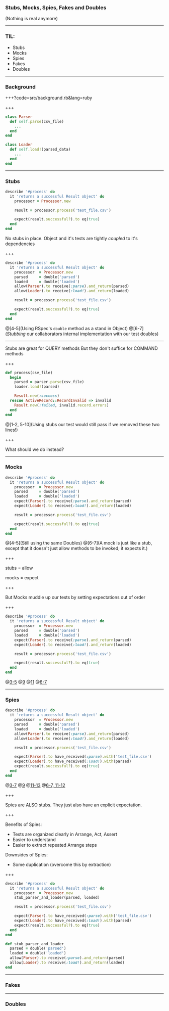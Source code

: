 ### Stubs, Mocks, Spies, Fakes and Doubles
(Nothing is real anymore)

---

### TIL:

- Stubs
- Mocks
- Spies
- Fakes
- Doubles

---

### Background

+++?code=src/background.rb&lang=ruby

+++

```ruby
class Parser
  def self.parse(csv_file)
    ...
  end
end

class Loader
  def self.load!(parsed_data)
    ...
  end
end
```

---

### Stubs

```ruby
describe '#process' do
  it 'returns a successful Result object' do
    processor = Processor.new

    result = processor.process('test_file.csv')

    expect(result.successful?).to eq(true)
  end
end
```

No stubs in place. Object and it's tests are tightly _coupled_ to it's dependencies

+++

```ruby
describe '#process' do
  it 'returns a successful Result object' do
    processor  = Processor.new
    parsed     = double('parsed')
    loaded     = double('loaded')
    allow(Parser).to receive(:parse).and_return(parsed)
    allow(Loader).to receive(:load!).and_return(loaded)

    result = processor.process('test_file.csv')

    expect(result.successful?).to eq(true)
  end
end
```

@[4-5](Using RSpec's `double` method as a stand in Object)
@[6-7](_Stubbing_ our collaborators internal implementation with our test doubles)

---

Stubs are great for QUERY methods
But they don't suffice for COMMAND methods

+++

```ruby
def process(csv_file)
  begin
    parsed = parser.parse(csv_file)
    loader.load!(parsed)

    Result.new(:success)
  rescue ActiveRecord::RecordInvalid => invalid
    Result.new(:failed, invalid.record.errors)
  end
end
```

@[1-2, 5-10](Using stubs our test would still pass if we removed these two lines!)

+++

What should we do instead?

---

### Mocks

```ruby
describe '#process' do
  it 'returns a successful Result object' do
    processor  = Processor.new
    parsed     = double('parsed')
    loaded     = double('loaded')
    expect(Parser).to receive(:parse).and_return(parsed)
    expect(Loader).to receive(:load!).and_return(loaded)

    result = processor.process('test_file.csv')

    expect(result.successful?).to eq(true)
  end
end
```

@[4-5](Still using the same Doubles)
@[6-7](A mock is just like a stub, except that it doesn't just allow methods to be invoked; it expects it.)

+++

stubs = allow

mocks = expect

+++

But Mocks muddle up our tests by setting expectations out of order

+++

```ruby
describe '#process' do
  it 'returns a successful Result object' do
    processor  = Processor.new
    parsed     = double('parsed')
    loaded     = double('loaded')
    expect(Parser).to receive(:parse).and_return(parsed)
    expect(Loader).to receive(:load!).and_return(loaded)

    result = processor.process('test_file.csv')

    expect(result.successful?).to eq(true)
  end
end
```

@[3-5](Arrange)
@[9](Act)
@[11](Assert)
@[6-7](Arrange/Assert/Both?/WTH!?)

---

### Spies

```ruby
describe '#process' do
  it 'returns a successful Result object' do
    processor  = Processor.new
    parsed     = double('parsed')
    loaded     = double('loaded')
    allow(Parser).to receive(:parse).and_return(parsed)
    allow(Loader).to receive(:load!).and_return(loaded)

    result = processor.process('test_file.csv')

    expect(Parser).to have_received(:parse).with('test_file.csv')
    expect(Loader).to have_received(:load!).with(parsed)
    expect(result.successful?).to eq(true)
  end
end
```

@[3-7](Arrange)
@[9](Act)
@[11-13](Assert)
@[6-7, 11-12](Spy)

+++

Spies are ALSO stubs. They just also have an explicit expectation.

+++

Benefits of Spies:

- Tests are organized clearly in Arrange, Act, Assert <!-- .element: class="fragment" -->
- Easier to understand <!-- .element: class="fragment" -->
- Easier to extract repeated Arrange steps <!-- .element: class="fragment" -->

Downsides of Spies: <!-- .element: class="fragment" -->

- Some duplication (overcome this by extraction) <!-- .element: class="fragment" -->

+++

```ruby
describe '#process' do
  it 'returns a successful Result object' do
    processor  = Processor.new
    stub_parser_and_loader(parsed, loaded)

    result = processor.process('test_file.csv')

    expect(Parser).to have_received(:parse).with('test_file.csv')
    expect(Loader).to have_received(:load!).with(parsed)
    expect(result.successful?).to eq(true)
  end
end

def stub_parser_and_loader
  parsed = double('parsed')
  loaded = double('loaded')
  allow(Parser).to receive(:parse).and_return(parsed)
  allow(Loader).to receive(:load!).and_return(loaded)
end
```

---

### Fakes

---

### Doubles
